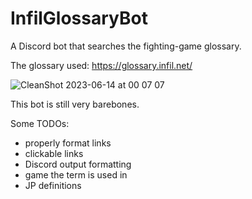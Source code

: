 # InfilGlossaryBot

A Discord bot that searches the fighting-game glossary.

The glossary used: https://glossary.infil.net/

![CleanShot 2023-06-14 at 00 07 07](https://github.com/Sophon/InfilGlossaryBot/assets/9089332/93abffe4-5470-4868-9106-e23ae8a59054)

This bot is still very barebones.

Some TODOs:
- properly format links
- clickable links
- Discord output formatting
- game the term is used in
- JP definitions
